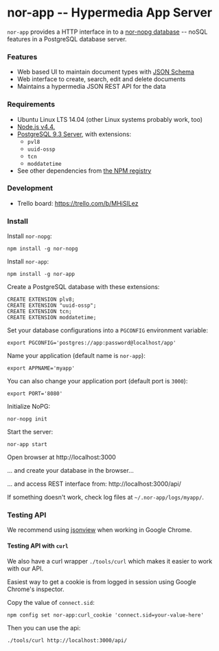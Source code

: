 nor-app -- Hypermedia App Server
================================

`nor-app` provides a HTTP interface in to a [nor-nopg 
database](https://github.com/sendanor/nor-nopg) -- noSQL features in a 
PostgreSQL database server.

### Features

* Web based UI to maintain document types with [JSON Schema](http://json-schema.org/)
* Web interface to create, search, edit and delete documents
* Maintains a hypermedia JSON REST API for the data

### Requirements

* Ubuntu Linux LTS 14.04 (other Linux systems probably work, too)
* [Node.js v4.4.](http://nodejs.org)
* [PostgreSQL 9.3 Server](https://www.postgresql.org/), with extensions:
  * `pvl8`
  * `uuid-ossp`
  * `tcn`
  * `moddatetime`
* See other dependencies from [the NPM registry](https://www.npmjs.com/package/nor-app)

### Development

* Trello board: https://trello.com/b/MHiSILez

### Install

Install `nor-nopg`: 

```
npm install -g nor-nopg
```

Install `nor-app`: 

```
npm install -g nor-app
```

Create a PostgreSQL database with these extensions:

```
CREATE EXTENSION plv8;
CREATE EXTENSION "uuid-ossp";
CREATE EXTENSION tcn;
CREATE EXTENSION moddatetime;
```

Set your database configurations into a `PGCONFIG` environment variable: 

```
export PGCONFIG='postgres://app:password@localhost/app'
```

Name your application (default name is `nor-app`): 

```
export APPNAME='myapp'
```

You can also change your application port (default port is `3000`):

```
export PORT='8080'
```

Initialize NoPG:

```
nor-nopg init
```

Start the server:

```
nor-app start
```

Open browser at http://localhost:3000

... and create your database in the browser...

... and access REST interface from: http://localhost:3000/api/

If something doesn't work, check log files at `~/.nor-app/logs/myapp/`.

### Testing API

We recommend using [jsonview](https://chrome.google.com/webstore/detail/jsonview/chklaanhfefbnpoihckbnefhakgolnmc) when working in Google Chrome.

#### Testing API with `curl`

We also have a curl wrapper `./tools/curl` which makes it easier to work with our API.

Easiest way to get a cookie is from logged in session using Google Chrome's inspector. 

Copy the value of `connect.sid`:

```
npm config set nor-app:curl_cookie 'connect.sid=your-value-here'
```

Then you can use the api:

```
./tools/curl http://localhost:3000/api/
```


